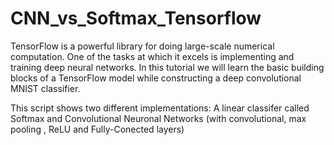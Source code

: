 # CNN_vs_Softmax_Tensorflow

TensorFlow is a powerful library for doing large-scale numerical computation. One of the tasks at which it excels is implementing and training deep neural networks. In this tutorial we will learn the basic building blocks of a TensorFlow model while constructing a deep convolutional MNIST classifier.


This script shows two different implementations: A linear classifer called Softmax and Convolutional Neuronal Networks (with convolutional, max pooling , ReLU and Fully-Conected layers)


